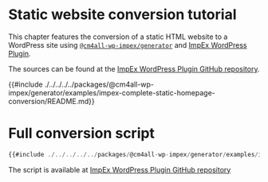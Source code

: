 # Static website conversion tutorial

This chapter features the conversion of a static HTML website to a WordPress site using [`@cm4all-wp-impex/generator`](https://www.npmjs.com/@cm4all-wp-impex/generator) and [ImpEx WordPress Plugin](https://github.com/IONOS-WordPress/cm4all-wp-impex).

The sources can be found at the [ImpEx WordPress Plugin GitHub repository](https://github.com/IONOS-WordPress/cm4all-wp-impex/tree/develop/packages/%40cm4all-wp-impex/generator/examples/impex-complete-static-homepage-conversion).

<!-- toc -->

{{#include ./../../../../packages/@cm4all-wp-impex/generator/examples/impex-complete-static-homepage-conversion/README.md}}

# Full conversion script

```js
{{#include ./../../../../packages/@cm4all-wp-impex/generator/examples/impex-complete-static-homepage-conversion/index.js}}
```

The script is available at [ImpEx WordPress Plugin GitHub repository](https://github.com/IONOS-WordPress/cm4all-wp-impex/blob/develop/packages/%40cm4all-wp-impex/generator/examples/impex-complete-static-homepage-conversion/index.js)

